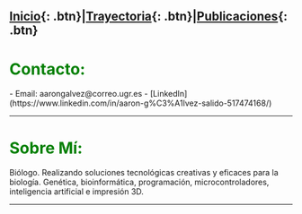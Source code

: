 ## [Inicio](http://ags.aarongs.org/){: .btn}|[Trayectoria](https://trayectoria.aarongs.org/){: .btn}|[Publicaciones](https://AaronGS1999.github.io/aarongs.github.io/Publicaciones.html){: .btn}
<H1><span style="color:green">Contacto:</span></H1>
- Email: aarongalvez@correo.ugr.es
- [LinkedIn](https://www.linkedin.com/in/aaron-g%C3%A1lvez-salido-517474168/)


---
<H1><span style="color:green">Sobre Mí:</span></H1>
<p class="text-justify">Biólogo. Realizando soluciones tecnológicas creativas y eficaces para la biología. Genética, bioinformática, programación, microcontroladores, inteligencia artificial e impresión 3D.</p>

---

